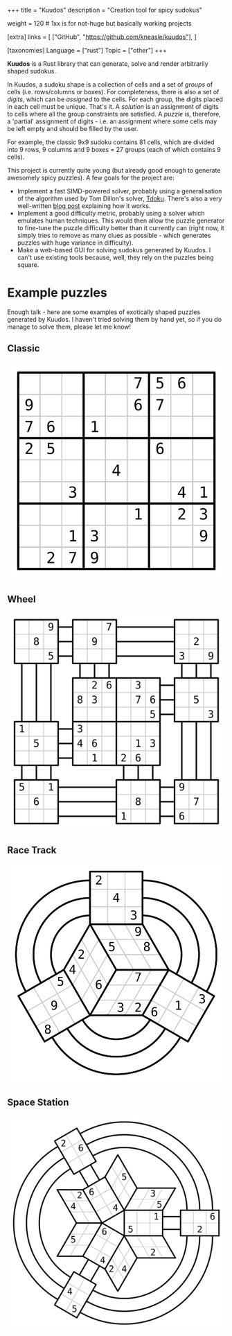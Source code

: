 +++
title = "Kuudos"
description = "Creation tool for spicy sudokus"

weight = 120 # 1xx is for not-huge but basically working projects

[extra]
links = [
    ["GitHub", "https://github.com/kneasle/kuudos"],
]

[taxonomies]
Language = ["rust"]
Topic = ["other"]
+++

**Kuudos** is a Rust library that can generate, solve and render arbitrarily shaped sudokus.

In Kuudos, a sudoku shape is a collection of cells and a set of _groups_ of cells (i.e.
rows/columns or boxes).  For completeness, there is also a set of _digits_, which can be _assigned_
to the cells. For each group, the digits placed in each cell must be unique.  That's it.  A
_solution_ is an assignment of digits to cells where all the group constraints are satisfied.  A
_puzzle_ is, therefore, a 'partial' assignment of digits - i.e. an assignment where some cells may
be left empty and should be filled by the user.

<!-- more -->

For example, the classic 9x9 sudoku contains 81 cells, which are divided into 9 rows, 9 columns and
9 boxes = 27 groups (each of which contains 9 cells).

This project is currently quite young (but already good enough to generate awesomely spicy puzzles).
A few goals for the project are:
- Implement a fast SIMD-powered solver, probably using a generalisation of the algorithm used by Tom
  Dillon's solver, [Tdoku](https://github.com/t-dillon/tdoku).  There's also a very well-written
  [blog post](https://t-dillon.github.io/tdoku/) explaining how it works.
- Implement a good difficulty metric, probably using a solver which emulates human techniques.  This
  would then allow the puzzle generator to fine-tune the puzzle difficulty better than it currently
  can (right now, it simply tries to remove as many clues as possible - which generates puzzles with huge
  variance in difficulty).
- Make a web-based GUI for solving sudokus generated by Kuudos.  I can't use existing tools because,
  well, they rely on the puzzles being square.

# Example puzzles

Enough talk - here are some examples of exotically shaped puzzles generated by Kuudos.  I haven't
tried solving them by hand yet, so if you do manage to solve them, please let me know!

## Classic

![Classic sudoku puzzle](classic.svg)

## Wheel

![Sudoku puzzle 'Wheel'](wheel.svg)

## Race Track

![Sudoku puzzle 'Race track'](race-track.svg)

## Space Station

![Sudoku puzzle 'Space Station'](space-station.svg)
